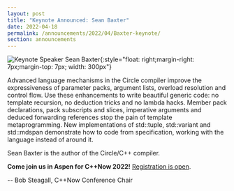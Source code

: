 ```yaml
---
layout: post
title: "Keynote Announced: Sean Baxter"
date: 2022-04-18
permalink: /announcements/2022/04/Baxter-keynote/
section: announcements
---
```


![Keynote Speaker Sean Baxter](/assets/img/posts/2022/baxter.jpg "Keynote Speaker Sean Baxter"){:style="float: right;margin-right: 7px;margin-top: 7px; width: 300px"}

Advanced language mechanisms in the Circle compiler improve the expressiveness of parameter packs, argument lists, overload resolution and control flow. Use these enhancements to write beautiful generic code: no template recursion, no deduction tricks and no lambda hacks. Member pack declarations, pack subscripts and slices, imperative arguments and deduced forwarding references stop the pain of template metaprogramming. New implementations of std::tuple, std::variant and std::mdspan demonstrate how to code from specification, working with the language instead of around it.

<!--break-->

Sean Baxter is the author of the Circle/C++ compiler.

**Come join us in Aspen for C++Now 2022!** [Registration is open](/registration/).

-- Bob Steagall, C++Now Conference Chair
